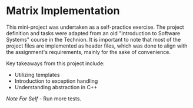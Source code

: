 # Matrix Implementation
This mini-project was undertaken as a self-practice exercise.
The project definition and tasks were adapted from an old "Introduction to Software Systems" course in the Technion.
 It is important to note that most of the project files are implemented as header files,
 which was done to align with the assignment's requirements, mainly for the sake of convenience.
 
Key takeaways from this project include:

* Utilizing templates
* Introduction to exception handling
* Understanding abstraction in C++

*Note For Self* - Run more tests.
